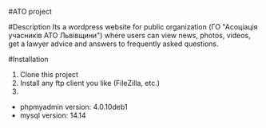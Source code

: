#ATO project

#Description
Its a wordpress website for public organization (ГО "Асоціація учасників АТО Львівщини") where users can view news, photos, 
videos, get a lawyer advice and answers to frequently asked questions.

#Installation

1. Clone this project
2. Install any ftp client you like (FileZilla, etc.)
3. 

- phpmyadmin version: 4.0.10deb1
- mysql version: 14.14